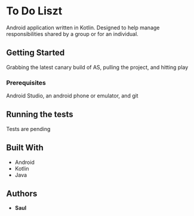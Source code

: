 # To Do Liszt

Android application written in Kotlin. Designed to help manage responsibilities shared by a group or
for an individual.

## Getting Started

Grabbing the latest canary build of AS, pulling the project, and hitting play

### Prerequisites

Android Studio, an android phone or emulator, and git


## Running the tests

Tests are pending

## Built With

* Android
* Kotlin
* Java

## Authors

* **Saul** 